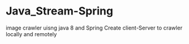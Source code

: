 # Java_Stream-Spring
image crawler uisng java 8 and Spring
Create client-Server to crawler locally and remotely
